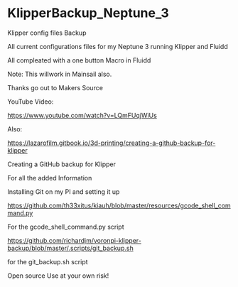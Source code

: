# KlipperBackup_Neptune_3
Klipper config files Backup

All current configurations files for my Neptune 3 running Klipper and Fluidd

All compleated with a one button Macro in Fluidd

Note:  This willwork in Mainsail also.

Thanks go out to Makers Source

YouTube Video:

https://www.youtube.com/watch?v=LQmFUqjWiUs

Also:

https://lazarofilm.gitbook.io/3d-printing/creating-a-github-backup-for-klipper

Creating a GitHub backup for Klipper

For all the added Information

Installing Git on my PI and setting it up

https://github.com/th33xitus/kiauh/blob/master/resources/gcode_shell_command.py

For the gcode_shell_command.py script

https://github.com/richardjm/voronpi-klipper-backup/blob/master/.scripts/git_backup.sh

for the git_backup.sh script


Open source Use at your own risk!
